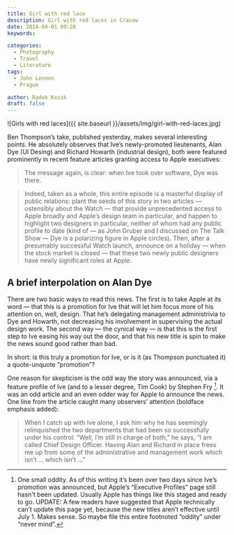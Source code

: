 ```yaml
---
title: Girl with red lace 
description: Girl with red laces in Cracow
date: 2014-04-01 09:28
keywords: 

categories:
  - Photography
  - Travel
  - Literature
tags:
  - John Lennon
  - Prague

author: Radek Kozak
draft: false
---
```


![Girls with red laces]({{ site.baseurl }}/assets/img/girl-with-red-laces.jpg)
 
Ben Thompson’s take, published yesterday, makes several interesting points. 
He absolutely observes that Ive’s newly-promoted lieutenants, 
Alan Dye (UI Desing) and Richard Howarth (industrial design), 
both were featured prominently in recent feature articles granting access to 
Apple executives:

> The message again, is clear: when Ive took over software, Dye was there.
  
> Indeed, taken as a whole, this entire episode is a masterful display of 
  public relations: plant the seeds of this story in two articles — 
  ostensibly about the Watch — that provide unprecedented access to Apple 
  broadly and Apple’s design team in particular, and happen to highlight two 
  designers in particular, neither of whom had any public profile to date 
  (kind of — as John Gruber and I discussed on The Talk Show — Dye is a 
  polarizing figure in Apple circles). Then, after a presumably successful 
  Watch launch, announce on a holiday — when the stock market is closed — 
  that these two newly public designers have newly significant roles at Apple.
           
## A brief interpolation on Alan Dye

There are two basic ways to read<!--more--> this news. The first is to take Apple at its
word — that this is a promotion for Ive that will let him focus more of his 
attention on, well, design. That he’s delegating management administrivia to 
Dye and Howarth, not decreasing his involvement in supervising the actual
design work. The second way — the cynical way — is that this is the first 
step to Ive easing his way out the door, and that his new title is spin to 
make the news sound good rather than bad.

In short: is this truly a promotion for Ive, or is it (as Thompson punctuated
it) a quote-unquote “promotion”?

One reason for skepticism is the odd way the story was announced, 
via a feature profile of Ive (and to a lesser degree, 
Tim Cook) by Stephen Fry [^1]. It was an odd article and an even odder way for 
Apple to announce the news. One line from the article caught many observers’ 
attention (boldface emphasis added):

> When I catch up with Ive alone, I ask him why he has seemingly relinquished 
  the two departments that had been so successfully under his control. “Well, 
  I’m still in charge of both,” he says, “I am called Chief Design Officer. 
  Having Alan and Richard in place frees me up from some of the administrative 
  and management work which isn’t … which isn’t …”
  
[^1]: One small oddity. As of this writing it’s been over two days since 
Ive’s promotion was announced, but Apple’s “Executive Profiles” page still 
hasn't been updated. Usually Apple has things like this staged and ready to 
go. UPDATE: A few readers have suggested that Apple technically can’t update 
this page yet, because the new titles aren’t effective until July 1. Makes 
sense. So maybe file this entire footnoted “oddity” under “never mind”.  
